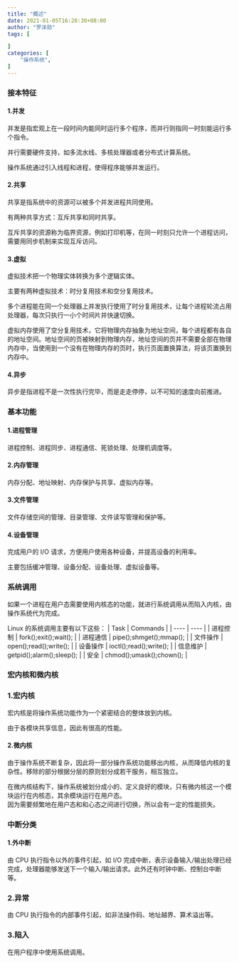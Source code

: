 ```yaml
---
title: "概述"
date: 2021-01-05T16:28:30+08:00
author: "罗泽勋"
tags: [

]
categories: [
    "操作系统",
]
---
```


### 接本特征
#### 1.并发
并发是指宏观上在一段时间内能同时运行多个程序，而并行则指同一时刻能运行多个指令。  

并行需要硬件支持，如多流水线、多核处理器或者分布式计算系统。  

操作系统通过引入线程和进程，使得程序能够并发运行。  

#### 2.共享
共享是指系统中的资源可以被多个并发进程共同使用。  

有两种共享方式：互斥共享和同时共享。  

互斥共享的资源称为临界资源，例如打印机等，在同一时刻只允许一个进程访问，需要用同步机制来实现互斥访问。  

#### 3.虚拟
虚拟技术把一个物理实体转换为多个逻辑实体。  

主要有两种虚拟技术：时分复用技术和空分复用技术。  

多个进程能在同一个处理器上并发执行使用了时分复用技术，让每个进程轮流占用处理器，每次只执行一小个时间片并快速切换。  

虚拟内存使用了空分复用技术，它将物理内存抽象为地址空间，每个进程都有各自的地址空间。地址空间的页被映射到物理内存，地址空间的页并不需要全部在物理内存中，当使用到一个没有在物理内存的页时，执行页面置换算法，将该页置换到内存中。  

#### 4.异步
异步是指进程不是一次性执行完毕，而是走走停停，以不可知的速度向前推进。  

### 基本功能
#### 1.进程管理
进程控制、进程同步、进程通信、死锁处理、处理机调度等。  
#### 2.内存管理
内存分配、地址映射、内存保护与共享、虚拟内存等。  
#### 3.文件管理
文件存储空间的管理、目录管理、文件读写管理和保护等。  
#### 4.设备管理
完成用户的 I/O 请求，方便用户使用各种设备，并提高设备的利用率。  

主要包括缓冲管理、设备分配、设备处理、虚拟设备等。  

### 系统调用
如果一个进程在用户态需要使用内核态的功能，就进行系统调用从而陷入内核，由操作系统代为完成。  

Linux 的系统调用主要有以下这些：
| Task | Commands |
| ---- | ---- |
| 进程控制 | fork();exit();wait(); |
| 进程通信 | pipe();shmget();mmap(); |
| 文件操作 | open();read();write(); |
| 设备操作 | ioctl();read();write(); |
| 信息维护 | getpid();alarm();sleep(); |
| 安全 | chmod();umask();chown(); |

### 宏内核和微内核
### 1.宏内核
宏内核是将操作系统功能作为一个紧密结合的整体放到内核。  

由于各模块共享信息，因此有很高的性能。

#### 2.微内核
由于操作系统不断复杂，因此将一部分操作系统功能移出内核，从而降低内核的复杂性。移除的部分根据分层的原则划分成若干服务，相互独立。  

在微内核结构下，操作系统被划分成小的、定义良好的模块，只有微内核这一个模块运行在内核态，其余模块运行在用户态。  
因为需要频繁地在用户态和和心态之间进行切换，所以会有一定的性能损失。  

### 中断分类
#### 1.外中断
由 CPU 执行指令以外的事件引起，如 I/O 完成中断，表示设备输入/输出处理已经完成，处理器能够发送下一个输入/输出请求。此外还有时钟中断、控制台中断等。  

### 2.异常 
由 CPU 执行指令的内部事件引起，如非法操作码、地址越界、算术溢出等。

### 3.陷入
在用户程序中使用系统调用。







































